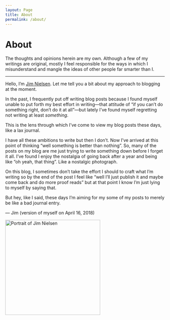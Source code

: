 ```yaml
---
layout: Page
title: About
permalink: /about/
---
```


# About

The thoughts and opinions herein are my own. Although a few of my writings are original, mostly I feel responsible for the ways in which I misunderstand and mangle the ideas of other people far smarter than I.

---

Hello, I’m [Jim Nielsen](https://www.jim-nielsen.com). Let me tell you a bit about my approach to blogging at the moment.

In the past, I frequently put off writing blog posts because I found myself unable to put forth my best effort in writing—that attitude of “if you can’t do something right, don’t do it at all”—but lately I’ve found myself regretting not writing at least _something_.

This is the lens through which I’ve come to view my blog posts these days, like a lax journal.

I have all these ambitions to write but then I don’t. Now I’ve arrived at this point of thinking “well something is better than nothing”. So, many of the posts on my blog are me just trying to write something down before I forget it all. I’ve found I enjoy the nostalgia of going back after a year and being like “oh yeah, that thing”. Like a nostalgic photograph.

On this blog, I sometimes don’t take the effort I should to craft what I’m writing so by the end of the post I feel like “well I’ll just publish it and maybe come back and do more proof reads” but at that point I know I’m just lying to myself by saying that.

But hey, like I said, these days I’m aiming for my some of my posts to merely be like a bad journal entry.

— Jim (version of myself on April 16, 2018)

<img src="https://cdn.jim-nielsen.com/shared/jim-nielsen-portrait.jpg" width="300" height="300" alt="Portrait of Jim Nielsen" />
